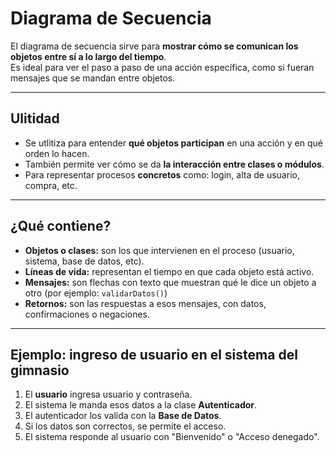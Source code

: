 # Diagrama de Secuencia

El diagrama de secuencia sirve para **mostrar cómo se comunican los objetos entre sí a lo largo del tiempo**.  
Es ideal para ver el paso a paso de una acción específica, como si fueran mensajes que se mandan entre objetos.

---

## Ulitidad

- Se utlitiza para entender **qué objetos participan** en una acción y en qué orden lo hacen.
- También permite ver cómo se da **la interacción entre clases o módulos**.
- Para representar procesos **concretos** como: login, alta de usuario, compra, etc.

---

## ¿Qué contiene?

- **Objetos o clases:** son los que intervienen en el proceso (usuario, sistema, base de datos, etc).
- **Líneas de vida:** representan el tiempo en que cada objeto está activo.
- **Mensajes:** son flechas con texto que muestran qué le dice un objeto a otro (por ejemplo: `validarDatos()`)
- **Retornos:** son las respuestas a esos mensajes, con datos, confirmaciones o negaciones.

---

## Ejemplo: ingreso de usuario en el sistema del gimnasio

1. El **usuario** ingresa usuario y contraseña.
2. El sistema le manda esos datos a la clase **Autenticador**.
3. El autenticador los valida con la **Base de Datos**.
4. Si los datos son correctos, se permite el acceso.
5. El sistema responde al usuario con "Bienvenido" o "Acceso denegado".